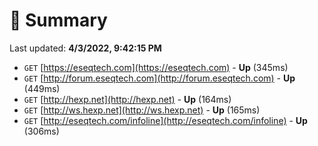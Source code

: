 # 📖 Summary
Last updated: **4/3/2022, 9:42:15 PM**

- `GET` [https://eseqtech.com](https://eseqtech.com) - **Up** (345ms)
- `GET` [http://forum.eseqtech.com](http://forum.eseqtech.com) - **Up** (449ms)
- `GET` [http://hexp.net](http://hexp.net) - **Up** (164ms)
- `GET` [http://ws.hexp.net](http://ws.hexp.net) - **Up** (165ms)
- `GET` [http://eseqtech.com/infoline](http://eseqtech.com/infoline) - **Up** (306ms)
